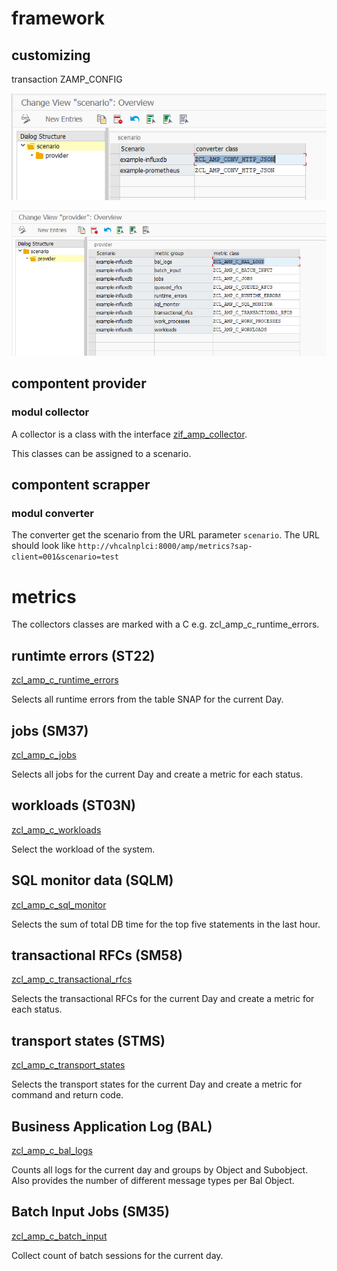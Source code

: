 # framework

## customizing

transaction ZAMP_CONFIG

![customizing example provider](./img/customizing_example_scenario.png)

![ustomizing example provider](./img/customizing_example_provider.png)

## compontent provider

### modul collector

A collector is a class with the interface [zif_amp_collector](../src/zamp_collector/zif_amp_collector.intf.abap).

This classes can be assigned to a scenario.

## compontent scrapper

### modul converter

The converter get the scenario from the URL parameter `scenario`.
The URL should look like `http://vhcalnplci:8000/amp/metrics?sap-client=001&scenario=test`

# metrics

The collectors classes are marked with a C e.g. zcl_amp_c_runtime_errors.

## runtimte errors (ST22)

[zcl_amp_c_runtime_errors](../src/zamp_collector/zcl_amp_c_runtime_errors.clas.abap)

Selects all runtime errors from the table SNAP for the current Day.

## jobs (SM37)

[zcl_amp_c_jobs](../src/zamp_collector/zcl_amp_c_jobs.clas.abap)

Selects all jobs for the current Day and create a metric for each status.

## workloads (ST03N)

[zcl_amp_c_workloads](../src/zamp_collector/zcl_amp_c_workloads.clas.abap)

Select the workload of the system.

## SQL monitor data (SQLM)

[zcl_amp_c_sql_monitor](../src/zamp_collector/zcl_amp_c_sql_monitor.clas.abap)

Selects the sum of total DB time for the top five statements in the last hour.

## transactional RFCs (SM58)

[zcl_amp_c_transactional_rfcs](../src/zamp_collector/zcl_amp_c_transactional_rfcs.clas.abap)

Selects the transactional RFCs for the current Day and create a metric for each status.

## transport states (STMS)

[zcl_amp_c_transport_states](../src/zamp_collector/zcl_amp_c_transport_states.clas.abap)

Selects the transport states for the current Day and create a metric for command and return code.

## Business Application Log (BAL)

[zcl_amp_c_bal_logs](../src/zamp_collector/zcl_amp_c_bal_logs.clas.abap)

Counts all logs for the current day and groups by Object and Subobject. 
Also provides the number of different message types per Bal Object.

## Batch Input Jobs (SM35)

[zcl_amp_c_batch_input](../src/zamp_collector/zcl_amp_c_batch_input.clas.abap)

Collect count of batch sessions for the current day.